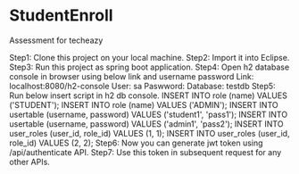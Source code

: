 # StudentEnroll
Assessment for techeazy

Step1: Clone this project on your local machine.
Step2: Import it into Eclipse.
Step3: Run this project as spring boot application.
Step4: Open h2 database console in browser using below link and username password
        Link: localhost:8080/h2-console
        User: sa
        Paswword: 
        Database: testdb
Step5: Run below insert script in h2 db console.
      INSERT INTO role (name) VALUES ('STUDENT');
      INSERT INTO role (name) VALUES ('ADMIN');
      INSERT INTO usertable (username, password) VALUES ('student1', 'pass1');
      INSERT INTO usertable (username, password) VALUES ('admin1', 'pass2');
      INSERT INTO user_roles (user_id, role_id) VALUES (1, 1);
      INSERT INTO user_roles (user_id, role_id) VALUES (2, 2);
Step6: Now you can generate jwt token using /api/authenticate API.
Step7: Use this token in subsequent request for any other APIs.

        
